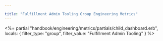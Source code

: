 ```yaml
---

title: "Fulfillment Admin Tooling Group Engineering Metrics"
---
```









<%= partial "handbook/engineering/metrics/partials/child_dashboard.erb", locals: { filter_type: "group", filter_value: "Fulfillment Admin Tooling" } %>



